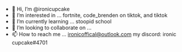 - 👋 Hi, I’m @ironicupcake
- 👀 I’m interested in ... fortnite, code_brenden on tiktok, and tiktok
- 🌱 I’m currently learning ... stoopid school
- 💞️ I’m looking to collaborate on ...
- 📫 How to reach me ... ironicoffical@outlook.com my discord: ironic cupcake#4701

<!---
ironicupcake/ironicupcake is a ✨ special ✨ repository because its `README.md` (this file) appears on your GitHub profile.
You can click the Preview link to take a look at your changes.
--->
